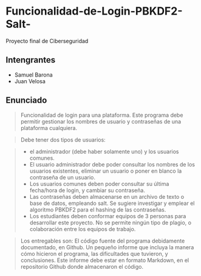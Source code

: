# Funcionalidad-de-Login-PBKDF2-Salt-
Proyecto final de Ciberseguridad

## Intengrantes
- Samuel Barona
- Juan Velosa

## Enunciado
> Funcionalidad de login para una plataforma. Este programa debe permitir gestionar los nombres de usuario y contraseñas de una plataforma cualquiera.

>Debe tener dos tipos de usuarios:

>- el administrador (debe haber solamente uno) y los usuarios comunes.
>- El usuario administrador debe poder consultar los nombres de los usuarios existentes, eliminar un usuario o poner en blanco la contraseña de un usuario.
>- Los usuarios comunes deben poder consultar su última fecha/hora de login, y cambiar su contraseña.
>- Las contraseñas deben almacenarse en un archivo de texto o base de datos, empleando salt. Se sugiere investigar y emplear el algoritmo PBKDF2 para el hashing de las contraseñas.
>- Los estudiantes deben conformar equipos de 3 personas para desarrollar este proyecto. No se permite ningún tipo de plagio, o colaboración entre los equipos de trabajo.

>Los entregables son: El código fuente del programa debidamente documentado, en Github. Un pequeño informe que incluya la manera cómo hicieron el programa, las dificultades que tuvieron, y conclusiones. Este informe debe estar en formato Markdown, en el repositorio Github donde almacenaron el código.


